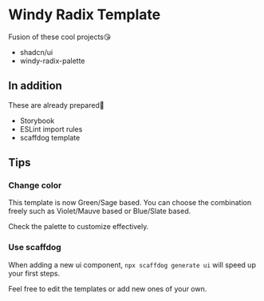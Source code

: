 # Windy Radix Template

Fusion of these cool projects😘

- shadcn/ui
- windy-radix-palette

## In addition

These are already prepared🤩

- Storybook
- ESLint import rules
- scaffdog template

## Tips

### Change color

This template is now Green/Sage based. You can choose the combination freely such as Violet/Mauve based or Blue/Slate based.

Check the palette to customize effectively.

### Use scaffdog

When adding a new ui component, `npx scaffdog generate ui` will speed up your first steps.

Feel free to edit the templates or add new ones of your own.
